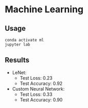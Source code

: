 # Machine Learning

## Usage

```
conda activate ml
jupyter lab
```

## Results

- LeNet:
  - Test Loss: 0.23
  - Test Accuracy: 0.92
- Custom Neural Network:
  - Test Loss: 0.33
  - Test Accuracy: 0.90
    <!-- TODO: -->
    <!-- - Custom Convolutional Neural Network: -->
    <!--   - Test Loss: -->
    <!--   - Test Accuracy: -->
